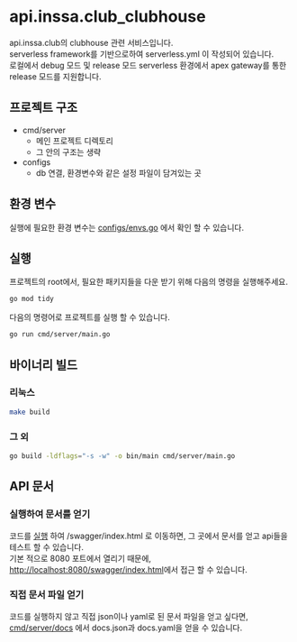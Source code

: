# api.inssa.club_clubhouse

api.inssa.club의 clubhouse 관련 서비스입니다.  
serverless framework를 기반으로하여 serverless.yml 이 작성되어 있습니다.  
로컬에서 debug 모드 및 release 모드 serverless 환경에서 apex gateway를 통한 release 모드를 지원합니다.  

## 프로젝트 구조
 - cmd/server
    - 메인 프로젝트 디렉토리
    - 그 안의 구조는 생략
 - configs
    - db 연결, 환경변수와 같은 설정 파일이 담겨있는 곳

## 환경 변수
실행에 필요한 환경 변수는 [configs/envs.go](./configs/envs.go) 에서 확인 할 수 있습니다.  

## <a name="execution"></a>실행
프로젝트의 root에서, 필요한 패키지들을 다운 받기 위해 다음의 명령을 실행해주세요.
```sh
go mod tidy
```
다음의 명령어로 프로젝트를 실행 할 수 있습니다.
```sh
go run cmd/server/main.go
```
## 바이너리 빌드
### 리눅스
```sh
make build
```
### 그 외
```sh
go build -ldflags="-s -w" -o bin/main cmd/server/main.go
```
## API 문서
### 실행하여 문서를 얻기
코드를 [실행](#execution) 하여 /swagger/index.html 로 이동하면, 그 곳에서 문서를 얻고 api들을 테스트 할 수 있습니다.  
기본 적으로 8080 포트에서 열리기 때문에, <http://localhost:8080/swagger/index.html>에서 접근 할 수 있습니다.

### 직접 문서 파일 얻기
코드를 실행하지 않고 직접 json이나 yaml로 된 문서 파일을 얻고 싶다면, [cmd/server/docs](./cmd/server/docs) 에서 docs.json과 docs.yaml을 얻을 수 있습니다.